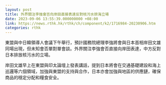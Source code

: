 ```yaml
---
layout: post
title: 外界關注李強會否向岸田直接表達反對核污水排海立場
date: 2023-09-06 13:55:39.000000000 +08:00
link: https://news.rthk.hk/rthk/ch/component/k2/1716984-20230906.htm
categories: rthk
---
```


東盟與中日韓領導人會議下午舉行，預計國務院總理李強將會與日本首相岸田文雄同場出現，但未知會否單對單會談。外界關注李強會否直接向岸田表達，中方反對日本排放核污水的立場。

岸田文雄早上在東盟與印太論壇上發表講話，提到日本將會在交通基礎建設和海上巡邏等六個領域，加強與東盟的支持與合作，日本亦會加強與地區的供應鏈，確保商品的穩定分配和糧食安全。
